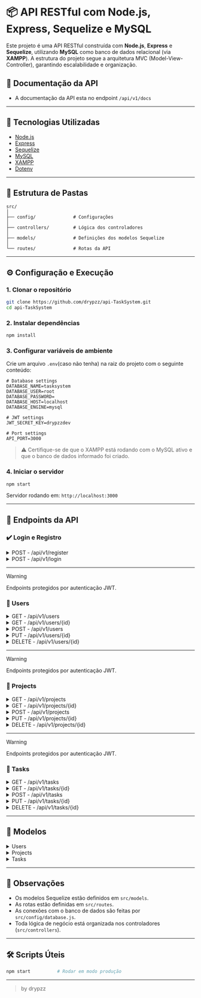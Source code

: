 
# 📦 API RESTful com Node.js, Express, Sequelize e MySQL

Este projeto é uma API RESTful construída com **Node.js**, **Express** e **Sequelize**, utilizando **MySQL** como banco de dados relacional (via **XAMPP**). A estrutura do projeto segue a arquitetura MVC (Model-View-Controller), garantindo escalabilidade e organização.

## 📘 Documentação da API

- A documentação da API esta no endpoint `/api/v1/docs`


---

## 🚀 Tecnologias Utilizadas

- [Node.js](https://nodejs.org/)
- [Express](https://expressjs.com/)
- [Sequelize](https://sequelize.org/)
- [MySQL](https://www.mysql.com/)
- [XAMPP](https://www.apachefriends.org/pt_br/index.html)
- [Dotenv](https://www.npmjs.com/package/dotenv)

---

## 📂 Estrutura de Pastas

```
src/
│
├── config/              # Configurações
│
├── controllers/         # Lógica dos controladores
│
├── models/              # Definições dos modelos Sequelize
│
└── routes/              # Rotas da API
```

---

## ⚙️ Configuração e Execução

### 1. Clonar o repositório

```bash
git clone https://github.com/drypzz/api-TaskSystem.git
cd api-TaskSystem
```

### 2. Instalar dependências

```bash
npm install
```

### 3. Configurar variáveis de ambiente

Crie um arquivo `.env`(caso não tenha) na raiz do projeto com o seguinte conteúdo:

```env
# Database settings
DATABASE_NAME=tasksystem
DATABASE_USER=root
DATABASE_PASSWORD=
DATABASE_HOST=localhost
DATABASE_ENGINE=mysql

# JWT settings
JWT_SECRET_KEY=drypzzdev

# Port settings
API_PORT=3000
```

> ⚠️ Certifique-se de que o XAMPP está rodando com o MySQL ativo e que o banco de dados informado foi criado.

### 4. Iniciar o servidor

```bash
npm start
```

Servidor rodando em: `http://localhost:3000`

---

## 🔗 Endpoints da API

### ✔️ Login e Registro

<details>
  <summary>POST - /api/v1/register</summary>

### Request:
  ```json
    {
        "nome": "dpz",
        "email": "dpz@gmail.com",
        "senha": "123456"
    }
  ```

### Result:
  ```json
   {
        "message": "✅ Usuário criado com sucesso",
        "newUser": {
            "id": 3,
            "nome": "dpz",
            "email": "dpz@gmail.com",
            "senha": "$2EK8X4qsRLZNvG",
            "createdAt": "0000-00-00T00:00:00.000Z",
            "updatedAt": "0000-00-00T00:00:00.000Z"
        }
   }
  ```
</details>

<details>
  <summary>POST - /api/v1/login</summary>

### Request:
  ```json
    {
        "email": "dpz@gmail.com",
        "senha": "123456"
    }
  ```

### Result:
  ```json
   {
        "message": "✅ Login realizado com sucesso",
        "token": "OjE3NDY7VZN8XcWfqTcMhntrbU"
   }
  ```
</details>

---

> [!WARNING]
> Endpoints protegidos por autenticação JWT.

### 🔗 Users

<details>
  <summary>GET - /api/v1/users</summary>

### Info
> Esse endpoint possui o parametro (?page=) como opcional.
> Caso o parametro page seja implementado no endpoint, ira retornar um limite de 30 por pagina.

### Result:
  ```json
    {
        "currentPage": 1,
        "totalPages": 1,
        "totalInPage": 0,
        "totalUsers": 0,
        "users": []
    }
  ```

</details>

<details>
  <summary>GET - /api/v1/users/{id}</summary>

### Result:
  ```json
    {
        "id": 1,
        "nome": "testeee",
        "email": "email@gmail.com",
        "senha": "$J5VgD78T6sUtwzu",
        "createdAt": "0000-00-00T00:00:00.000Z",
        "updatedAt": "0000-00-00T00:00:00.000Z"
    }
  ```
</details>

<details>
  <summary>POST - /api/v1/users</summary>

### Request:
  ```json
    {
        "nome": "teste",
        "email": "email2@gmail.com",
        "senha": "123456"
    }
  ```

### Result:
  ```json
   {
        "message": "✅ Usuário criado com sucesso",
        "newUser": {
            "id": 3,
            "nome": "teste",
            "email": "email2@gmail.com",
            "senha": "$2EK8X4qsRLZNvG",
            "createdAt": "0000-00-00T00:00:00.000Z",
            "updatedAt": "0000-00-00T00:00:00.000Z"
        }
   }
  ```
</details>

<details>
  <summary>PUT - /api/v1/users/{id}</summary>

### Info
> O método PUT se comporta igual ao método PATCH, ou seja, caso queira alterar somente o nome, apenas envie o nome, assim sucessivamente.

### Request:
  ```json
    {
        "nome": "teste234",
    }
  ```

### Result:
  ```json
   {
        "message": "✅ Usuário atualizado com sucesso",
        "user": {
            "id": 3,
            "nome": "teste234",
            "email": "email2@gmail.com",
            "senha": "$2EK8X4qsRLZNvG",
            "createdAt": "0000-00-00T00:00:00.000Z",
            "updatedAt": "0000-00-00T00:00:00.000Z"
        }
   }
  ```
</details>

<details>
  <summary>DELETE - /api/v1/users/{id}</summary>

### Result:
  ```json
    {
        "message": "Deletado com sucesso",
    }
  ```
</details>

---

> [!WARNING]
> Endpoints protegidos por autenticação JWT.

### 🔗 Projects

<details>
  <summary>GET - /api/v1/projects</summary>

### Info
> Esse endpoint possui o parametro (?page=) como opcional.
> Caso o parametro page seja implementado no endpoint, ira retornar um limite de 30 por pagina.

### Result:
  ```json
    {
        "currentPage": 1,
        "totalPages": 1,
        "totalInPage": 0,
        "totalProjects": 0,
        "projects": []
    }
  ```

</details>

<details>
  <summary>GET - /api/v1/projects/{id}</summary>

### Result:
  ```json
    {
        "id": 1,
        "titulo": "Gx",
        "descricao": "Navegador",
        "createdAt": "0000-00-00T00:00:00.000Z",
        "updatedAt": "0000-00-00T00:00:00.000Z"
    }
  ```
</details>

<details>
  <summary>POST - /api/v1/projects</summary>

### Request:
  ```json
    {
        "titulo": "teste2222",
        "descricao": "dasdasdasdasd"
    }
  ```

### Result:
  ```json
   {
        "message": "✅ Projeto criado com sucesso",
        "newProject": {
            "id": 2,
            "titulo": "teste2222",
            "descricao": "dasdasdasdasd",
            "createdAt": "0000-00-00T00:00:00.000Z",
            "updatedAt": "0000-00-00T00:00:00.000Z"
        }
   }
  ```
</details>

<details>
  <summary>PUT - /api/v1/projects/{id}</summary>

### Info
> O método PUT se comporta igual ao método PATCH, ou seja, caso queira alterar somente o titulo, apenas envie o titulo, assim sucessivamente.

### Request:
  ```json
    {
        "titulo": "teste2222232323",
    }
  ```

### Result:
  ```json
   {
        "message": "✅ Projeto atualizado com sucesso",
        "project": {
            "id": 2,
            "titulo": "teste2222232323",
            "descricao": "dasdasdasdasd",
            "createdAt": "0000-00-00T00:00:00.000Z",
            "updatedAt": "0000-00-00T00:00:00.000Z"
        }
   }
  ```
</details>

<details>
  <summary>DELETE - /api/v1/projects/{id}</summary>

### Result:
  ```json
    {
        "message": "Deletado com sucesso",
    }
  ```
</details>

---

> [!WARNING]
> Endpoints protegidos por autenticação JWT.

### 🔗 Tasks

<details>
  <summary>GET - /api/v1/tasks</summary>

### Info
> Esse endpoint possui o parametro (?page=) como opcional.
> Caso o parametro page seja implementado no endpoint, ira retornar um limite de 30 por pagina.

### Result:
  ```json
    {
        "currentPage": 1,
        "totalPages": 1,
        "totalInPage": 0,
        "totalTasks": 0,
        "tasks": []
    }
  ```

</details>

<details>
  <summary>GET - /api/v1/tasks/{id}</summary>

### Result:
  ```json
    {
        "id": 1,
        "titulo": "Desenvolver 1",
        "status": "Pendente",
        "idProject": 2,
        "idUser": 1,
        "createdAt": "0000-00-00T00:00:00.000Z",
        "updatedAt": "0000-00-00T00:00:00.000Z"
    }
  ```
</details>

<details>
  <summary>POST - /api/v1/tasks</summary>

### Request:
  ```json
    {
        "titulo": "Desenvolver 33",
        "status": "Pendente",
        "idProject": 1,
        "idUser": 3
    }
  ```

### Result:
  ```json
   {
        "message": "✅ Tarefa criada com sucesso",
        "newTask": {
            "id": 2,
            "titulo": "Desenvolver 33",
            "status": "Pendente",
            "idProject": 1,
            "idUser": 3
            "createdAt": "0000-00-00T00:00:00.000Z",
            "updatedAt": "0000-00-00T00:00:00.000Z"
        }
   }
  ```
</details>

<details>
  <summary>PUT - /api/v1/tasks/{id}</summary>

### Info
> O método PUT se comporta igual ao método PATCH, ou seja, caso queira alterar somente o titulo, apenas envie o titulo, assim sucessivamente.

### Request:
  ```json
    {
        "titulo": "Desenvolver 9405",
        "status": "Concluido"
    }
  ```

### Result:
  ```json
   {
        "message": "✅ Tarefa atualizada com sucesso",
        "task": {
            "id": 2,
            "titulo": "Desenvolver 33",
            "status": "Pendente",
            "idProject": 1,
            "idUser": 3
            "createdAt": "0000-00-00T00:00:00.000Z",
            "updatedAt": "0000-00-00T00:00:00.000Z"
        }
   }
  ```
</details>

<details>
  <summary>DELETE - /api/v1/tasks/{id}</summary>

### Result:
  ```json
    {
        "message": "Deletado com sucesso",
    }
  ```
</details>

---

## 📙 Modelos

<details>
  <summary>Users</summary>
  
  ```js
     {
        id: {
            type: INTEGER,
            primaryKey: true,
            autoIncrement: true
        },
        nome: {
            type: STRING
        },
        email: {
            type: STRING
        },
        senha: {
            type: STRING
        }
     }
  ```
</details>

<details>
  <summary>Projects</summary>
  
  ```js
     {
        id: {
            type: INTEGER,
            primaryKey: true,
            autoIncrement: true
        },
        titulo: {
            type: STRING
        },
        descricao: {
            type: STRING
        }
     }
  ```
</details>

<details>
  <summary>Tasks</summary>
  
  ```js
     {
        id: {
            type: INTEGER,
            primaryKey: true,
            autoIncrement: true
        },
        titulo: {
            type: STRING
        },
        status: {
            type: STRING
        },
        idProject: {
            type: INTEGER,
            references: {
                model: "projects",
                key: "id"
            }
        },
        idUser: {
            type: INTEGER,
            references: {
                model: "users",
                key: "id"
            }
        }
     }
  ```
</details>

---

## 📌 Observações

- Os modelos Sequelize estão definidos em `src/models`.
- As rotas estão definidas em `src/routes`.
- As conexões com o banco de dados são feitas por `src/config/database.js`.
- Toda lógica de negócio está organizada nos controladores (`src/controllers`).

---

## 🛠️ Scripts Úteis

```bash
npm start          # Rodar em modo produção
```

---

> by drypzz

